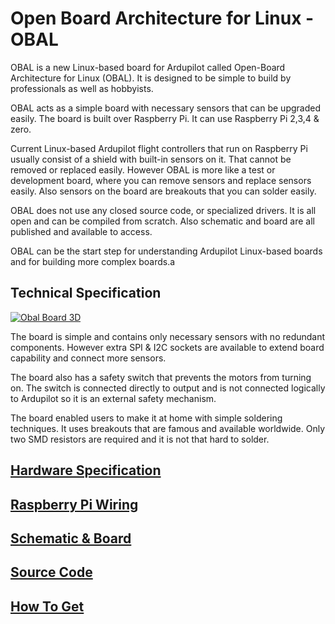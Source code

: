 # Open Board Architecture for Linux - OBAL

OBAL is a new Linux-based board for Ardupilot called Open-Board Architecture for Linux  (OBAL). It is designed to be simple to build by professionals as well as hobbyists.

OBAL acts as a simple board with necessary sensors that can be upgraded easily. The board is built over Raspberry Pi. It can use Raspberry Pi 2,3,4 & zero.

Current Linux-based Ardupilot flight controllers that run on Raspberry Pi usually consist of a shield with built-in sensors on it. That cannot be removed or replaced easily. However OBAL is more like a test or development board, where you can remove sensors and replace sensors easily. Also sensors on the board are breakouts that you can solder easily.

OBAL does not use any closed source code, or specialized drivers. It is all open and can be compiled from scratch. Also schematic and board are all published and available to access.

OBAL can be the start step for understanding Ardupilot Linux-based boards and for building more complex boards.a

## Technical Specification

[![Obal Board 3D](https://raw.githubusercontent.com/HefnySco/OBAL/main/images/Obal3D.png "Obal Board 3D")](https://raw.githubusercontent.com/HefnySco/OBAL/main/images/Obal3D.png "Obal Board 3D")

The board is simple and contains only necessary sensors with no redundant components. However extra SPI & I2C sockets are available to extend board capability and connect more sensors. 

The board also has a safety switch that prevents the motors from turning on. The switch is connected directly to output and is not connected logically to Ardupilot so it is an external safety mechanism.


The board enabled users to make it at home with simple soldering techniques. It uses breakouts that are famous and available worldwide. Only two SMD resistors are required and it is not that hard to solder.


## [Hardware Specification](https://github.com/HefnySco/OBAL/blob/main/HardwareSpecs.md "Hardware Specification")


## [Raspberry Pi Wiring](https://github.com/HefnySco/OBAL/blob/main/RPIWiring.md "Raspberry Pi Wiring")



## [Schematic & Board](https://github.com/HefnySco/OBAL/blob/main/Schematic_and_Board.md "Schematic & Board")



## [Source Code](https://github.com/HefnySco/OBAL/blob/main/SourceCode.md "Source Code")


## [How To Get](https://github.com/HefnySco/OBAL/blob/main/HowToGet.md "How To Get")

